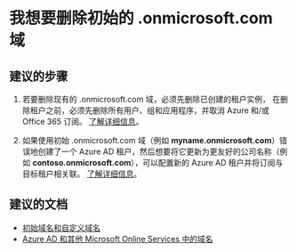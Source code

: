 <properties    
    pageTitle="I want to delete the initial .onmicrosoft.com domain"
    description="Azure Active Directory 域疑难解答"
    service="microsoft.aad"
    resource="Microsoft_AAD_IAM"
    authors="ElizavetaKuzmenko"
    displayOrder="4923"
    selfHelpType="resource"
    supportTopicIds=""
    resourceTags="directory_domain,directory_delete"
    productPesIds=""
    cloudEnvironments="public"
    />


# <a name="i-want-to-delete-the-initial-onmicrosoftcom-domain"></a>我想要删除初始的 .onmicrosoft.com 域

## <a name="recommended-steps"></a>**建议的步骤**

1. 若要删除现有的 .onmicrosoft.com 域，必须先删除已创建的租户实例， 在删除租户之前，必须先删除所有用户、组和应用程序，并取消 Azure 和/或 Office 365 订阅。 [了解详细信息](https://support.microsoft.com/help/2787210/-unable-to-remove-this-domain-error-when-you-try-to-remove-a-domain-from-office-365)。

2. 如果使用初始 .onmicrosoft.com 域（例如 **myname.onmicrosoft.com**）错误地创建了一个 Azure AD 租户，然后想要将它更新为更友好的公司名称（例如 **contoso.onmicrosoft.com**），可以配置新的 Azure AD 租户并将订阅与目标租户相关联。 [了解详细信息](https://support.microsoft.com/help/2787792/-domain-has-associated-subdomains-or-you-cannot-remove-a-domain-that-has-subdomains-error-when-you-try-to-remove-a-domain-from-office-365)。

## <a name="recommended-documents"></a>**建议的文档**

* [初始域名和自定义域名](https://docs.microsoft.com/azure/active-directory/active-directory-add-domain-concepts#initial-and-custom-domain-names)
* [Azure AD 和其他 Microsoft Online Services 中的域名](https://docs.microsoft.com/azure/active-directory/active-directory-add-domain-concepts#domain-names-in-azure-ad-and-other-microsoft-online-services)


